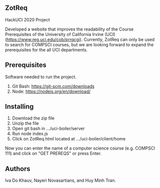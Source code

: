 ZotReq
-
HackUCI 2020 Project

Developed a website that improves the readability of the Course Prerequisites of the University of California Irvine (UCI) (https://www.reg.uci.edu/cob/prrqcgi).
Currently, ZotReq can only be used to search for COMPSCI courses, but we are looking forward to expand the prerequisites for the all UCI departments.

Prerequisites
-
Software needed to run the project.
1. Git Bash: https://git-scm.com/downloads
2. Node: https://nodejs.org/en/download/

Installing 
-
1. Download the zip file
2. Unzip the file 
3. Open git bash in .../uci-boiler/server
4. Run node index.js
5. Click on ZotReq.html located at .../uci-boiler/client/home

Now you can enter the name of a computer science course (e.g. COMPSCI 111) and click on "GET PREREQS" or press Enter.

Authors
-
Iva Do Khauv, Nayeri Novasartians, and Huy Minh Tran.
